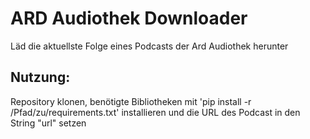 # ARD Audiothek Downloader

Läd die aktuellste Folge eines Podcasts der Ard Audiothek herunter

## Nutzung:
Repository klonen, benötigte Bibliotheken mit 'pip install -r /Pfad/zu/requirements.txt' installieren und die URL des Podcast in den String "url" setzen
